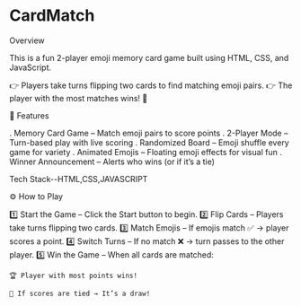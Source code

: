 # CardMatch
Overview

This is a fun 2-player emoji memory card game built using HTML, CSS, and JavaScript.

👉 Players take turns flipping two cards to find matching emoji pairs.
👉 The player with the most matches wins! 🎉


🚀 Features

. Memory Card Game – Match emoji pairs to score points
. 2-Player Mode – Turn-based play with live scoring
. Randomized Board – Emoji shuffle every game for variety
. Animated Emojis – Floating emoji effects for visual fun
. Winner Announcement – Alerts who wins (or if it’s a tie)

Tech Stack--HTML,CSS,JAVASCRIPT

⚙️ How to Play

1️⃣ Start the Game – Click the Start button to begin.
2️⃣ Flip Cards – Players take turns flipping two cards.
3️⃣ Match Emojis – If emojis match ✅ → player scores a point.
4️⃣ Switch Turns – If no match ❌ → turn passes to the other player.
5️⃣ Win the Game – When all cards are matched:

    🏆 Player with most points wins!

    🤝 If scores are tied → It’s a draw!
